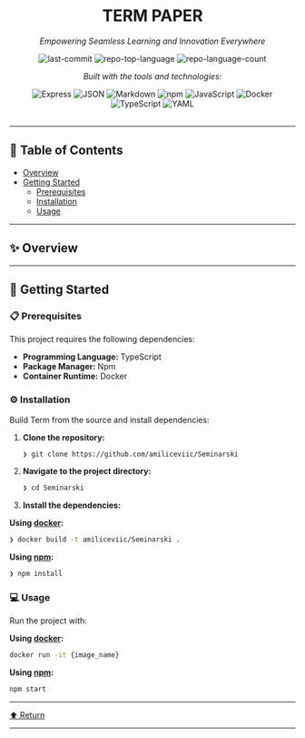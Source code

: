 
<div id="top">

<!-- HEADER STYLE: CLASSIC -->
<div align="center">


# TERM PAPER

<em>Empowering Seamless Learning and Innovation Everywhere</em>

<!-- BADGES -->
<img src="https://img.shields.io/github/last-commit/amiliceviic/Seminarski?style=flat&logo=git&logoColor=white&color=0080ff" alt="last-commit">
<img src="https://img.shields.io/github/languages/top/amiliceviic/Seminarski?style=flat&color=0080ff" alt="repo-top-language">
<img src="https://img.shields.io/github/languages/count/amiliceviic/Seminarski?style=flat&color=0080ff" alt="repo-language-count">

<em>Built with the tools and technologies:</em>

<img src="https://img.shields.io/badge/Express-000000.svg?style=flat&logo=Express&logoColor=white" alt="Express">
<img src="https://img.shields.io/badge/JSON-000000.svg?style=flat&logo=JSON&logoColor=white" alt="JSON">
<img src="https://img.shields.io/badge/Markdown-000000.svg?style=flat&logo=Markdown&logoColor=white" alt="Markdown">
<img src="https://img.shields.io/badge/npm-CB3837.svg?style=flat&logo=npm&logoColor=white" alt="npm">
<img src="https://img.shields.io/badge/JavaScript-F7DF1E.svg?style=flat&logo=JavaScript&logoColor=black" alt="JavaScript">
<img src="https://img.shields.io/badge/Docker-2496ED.svg?style=flat&logo=Docker&logoColor=white" alt="Docker">
<img src="https://img.shields.io/badge/TypeScript-3178C6.svg?style=flat&logo=TypeScript&logoColor=white" alt="TypeScript">
<img src="https://img.shields.io/badge/YAML-CB171E.svg?style=flat&logo=YAML&logoColor=white" alt="YAML">

</div>
<br>

---

## 📄 Table of Contents

- [Overview](#-overview)
- [Getting Started](#-getting-started)
    - [Prerequisites](#-prerequisites)
    - [Installation](#-installation)
    - [Usage](#-usage)

---

## ✨ Overview



---

## 🚀 Getting Started

### 📋 Prerequisites

This project requires the following dependencies:

- **Programming Language:** TypeScript
- **Package Manager:** Npm
- **Container Runtime:** Docker

### ⚙️ Installation

Build Term from the source and install dependencies:

1. **Clone the repository:**

    ```sh
    ❯ git clone https://github.com/amiliceviic/Seminarski
    ```

2. **Navigate to the project directory:**

    ```sh
    ❯ cd Seminarski
    ```

3. **Install the dependencies:**

**Using [docker](https://www.docker.com/):**

```sh
❯ docker build -t amiliceviic/Seminarski .
```
**Using [npm](https://www.npmjs.com/):**

```sh
❯ npm install
```

### 💻 Usage

Run the project with:

**Using [docker](https://www.docker.com/):**

```sh
docker run -it {image_name}
```
**Using [npm](https://www.npmjs.com/):**

```sh
npm start
```

---

<div align="left"><a href="#top">⬆ Return</a></div>

---
